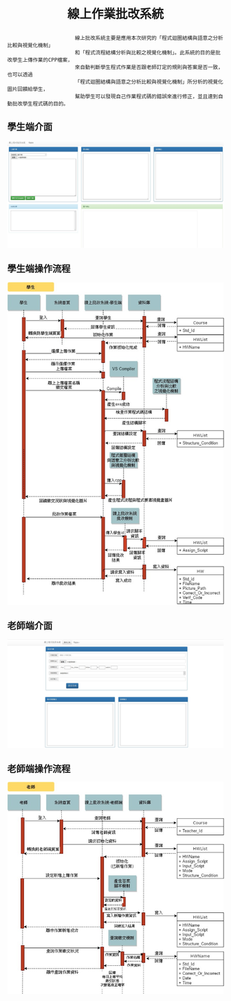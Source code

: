 # <p align="center">線上作業批改系統</p>

                          線上批改系統主要是應用本次研究的「程式迴圈結構與語意之分析比較與視覺化機制」
                          和「程式流程結構分析與比較之視覺化機制」。此系統的目的是批改學生上傳作業的CPP檔案，
                          來自動判斷學生程式作業是否跟老師訂定的規則與答案是否一致，也可以透過
                          「程式迴圈結構與語意之分析比較與視覺化機制」所分析的視覺化圖片回饋給學生，
                          幫助學生可以發現自己作業程式碼的錯誤來進行修正，並且達到自動批改學生程式碼的目的。


## 學生端介面
<p align="center">
<img src ="Photo/學生端.jpg">
</p>

## 學生端操作流程
<p align="center">
<img src ="Photo/StdUML.jpg">
</p>

## 老師端介面
<p align="center">
<img src ="Photo/老師端.jpg">
</p>

## 老師端操作流程
<p align="center">
<img src ="Photo/TeacherUML.jpg">
</p>
